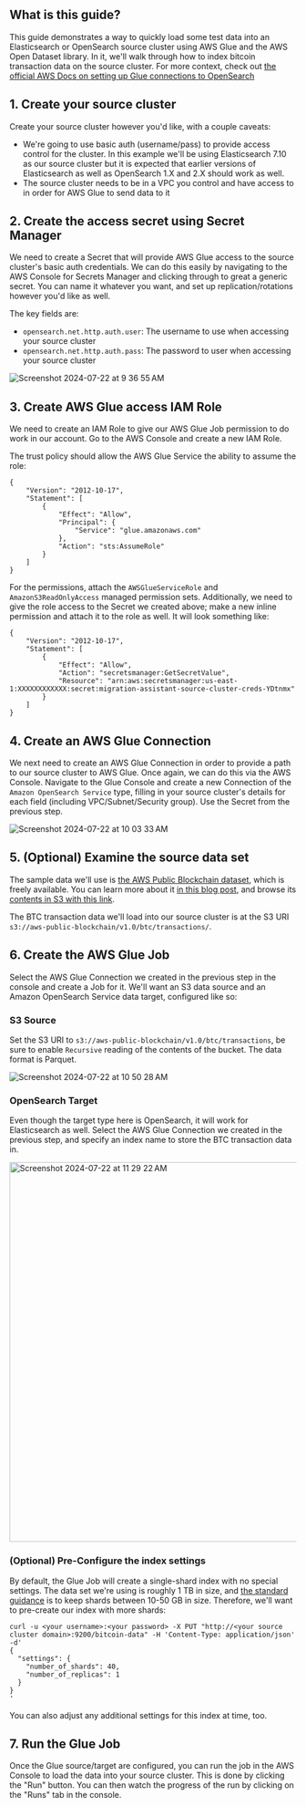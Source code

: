 ## What is this guide?

This guide demonstrates a way to quickly load some test data into an Elasticsearch or OpenSearch source cluster using AWS Glue and the AWS Open Dataset library.  In it, we'll walk through how to index bitcoin transaction data on the source cluster.  For more context, check out [the official AWS Docs on setting up Glue connections to OpenSearch](https://docs.aws.amazon.com/glue/latest/dg/aws-glue-programming-etl-connect-opensearch-home.html)

## 1. Create your source cluster

Create your source cluster however you'd like, with a couple caveats:
* We're going to use basic auth (username/pass) to provide access control for the cluster.  In this example we'll be using Elasticsearch 7.10 as our source cluster but it is expected that earlier versions of Elasticsearch as well as OpenSearch 1.X and 2.X should work as well.
* The source cluster needs to be in a VPC you control and have access to in order for AWS Glue to send data to it

## 2. Create the access secret using Secret Manager

We need to create a Secret that will provide AWS Glue access to the source cluster's basic auth credentials.  We can do this easily by navigating to the AWS Console for Secrets Manager and clicking through to great a generic secret.  You can name it whatever you want, and set up replication/rotations however you'd like as well.

The key fields are:

* `opensearch.net.http.auth.user`: The username to use when accessing your source cluster
* `opensearch.net.http.auth.pass`: The password to user when accessing your source cluster


![Screenshot 2024-07-22 at 9 36 55 AM](https://github.com/user-attachments/assets/dde7e343-4a9c-4f0b-af6d-e7048ecd1b14)

## 3. Create AWS Glue access IAM Role

We need to create an IAM Role to give our AWS Glue Job permission to do work in our account.  Go to the AWS Console and create a new IAM Role.

The trust policy should allow the AWS Glue Service the ability to assume the role:

```
{
    "Version": "2012-10-17",
    "Statement": [
        {
            "Effect": "Allow",
            "Principal": {
                "Service": "glue.amazonaws.com"
            },
            "Action": "sts:AssumeRole"
        }
    ]
}
```

For the permissions, attach the `AWSGlueServiceRole` and `AmazonS3ReadOnlyAccess` managed permission sets.  Additionally, we need to give the role access to the Secret we created above; make a new inline permission and attach it to the role as well.  It will look something like:

```
{
    "Version": "2012-10-17",
    "Statement": [
        {
            "Effect": "Allow",
            "Action": "secretsmanager:GetSecretValue",
            "Resource": "arn:aws:secretsmanager:us-east-1:XXXXXXXXXXXX:secret:migration-assistant-source-cluster-creds-YDtnmx"
        }
    ]
}
```

## 4. Create an AWS Glue Connection

We next need to create an AWS Glue Connection in order to provide a path to our source cluster to AWS Glue.  Once again, we can do this via the AWS Console.  Navigate to the Glue Console and create a new Connection of the `Amazon OpenSearch Service` type, filling in your source cluster's details for each field (including VPC/Subnet/Security group).  Use the Secret from the previous step.

![Screenshot 2024-07-22 at 10 03 33 AM](https://github.com/user-attachments/assets/b5978b2e-de58-4d46-ad47-ac960e729b89)

## 5. (Optional) Examine the source data set

The sample data we'll use is [the AWS Public Blockchain dataset](https://registry.opendata.aws/aws-public-blockchain/), which is freely available.  You can learn more about it [in this blog post](https://aws.amazon.com/blogs/database/access-bitcoin-and-ethereum-open-datasets-for-cross-chain-analytics/), and browse its [contents in S3 with this link](https://us-east-2.console.aws.amazon.com/s3/buckets/aws-public-blockchain).

The BTC transaction data we'll load into our source cluster is at the S3 URI `s3://aws-public-blockchain/v1.0/btc/transactions/`. 

## 6. Create the AWS Glue Job

Select the AWS Glue Connection we created in the previous step in the console and create a Job for it.  We'll want an S3 data source and an Amazon OpenSearch Service data target, configured like so:

### S3 Source

Set the S3 URI to `s3://aws-public-blockchain/v1.0/btc/transactions`, be sure to enable `Recursive` reading of the contents of the bucket.  The data format is Parquet.

![Screenshot 2024-07-22 at 10 50 28 AM](https://github.com/user-attachments/assets/6fc4c0da-45b9-4c09-ba73-1619f59c9dd3)

### OpenSearch Target

Even though the target type here is OpenSearch, it will work for Elasticsearch as well.  Select the AWS Glue Connection we created in the previous step, and specify an index name to store the BTC transaction data in.

<img width="666" alt="Screenshot 2024-07-22 at 11 29 22 AM" src="https://github.com/user-attachments/assets/264d0d17-f7f4-4c07-8567-6cae47c3ccd1">

### (Optional) Pre-Configure the index settings

By default, the Glue Job will create a single-shard index with no special settings.  The data set we're using is roughly 1 TB in size, and [the standard guidance](https://www.elastic.co/guide/en/elasticsearch/reference/7.10/size-your-shards.html#shard-size-recommendation) is to keep shards between 10-50 GB in size.  Therefore, we'll want to pre-create our index with more shards:

```
curl -u <your username>:<your password> -X PUT "http://<your source cluster domain>:9200/bitcoin-data" -H 'Content-Type: application/json' -d'
{
  "settings": {
    "number_of_shards": 40,
    "number_of_replicas": 1
  }
}
'
```

You can also adjust any additional settings for this index at time, too.

## 7. Run the Glue Job

Once the Glue source/target are configured, you can run the job in the AWS Console to load the data into your source cluster.  This is done by clicking the "Run" button.  You can then watch the progress of the run by clicking on the "Runs" tab in the console.


